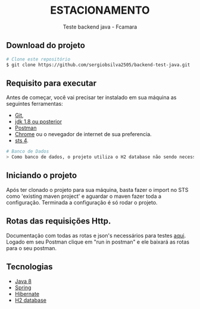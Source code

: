 <h1 align="center">ESTACIONAMENTO</h1>
<p align="center">Teste backend java - Fcamara</p>


  

   
   


## Download do projeto
```bash
# Clone este repositório
$ git clone https://github.com/sergiobsilva2505/backend-test-java.git
```


## Requisito para executar

Antes de começar, você vai precisar ter instalado em sua máquina as seguintes ferramentas:
   * [Git](https://git-scm.com), 
   * [jdk 1.8 ou posterior](https://www.oracle.com/technetwork/pt/java/javase/downloads/index.html)
   * [Postman](https://www.postman.com/)
   * [Chrome](tinyurl.com/1towppvy) ou o nevegador de internet de sua preferencia.
   * [sts 4](https://spring.io/tools).

```bash
# Banco de Dados
> Como banco de dados, o projeto utiliza o H2 database não sendo necessário a instalação, pois no Maven já está configurado para que rode em arquivo.

```

## Iniciando o projeto

Após ter clonado o projeto para sua máquina, basta fazer o import no STS como 'existing maven project' e aguardar o maven fazer toda a configuração. Terminada a configuração é só rodar o projeto.

## Rotas das requisições Http.

Documentação com todas as rotas e json's necessários para testes [aqui](https://documenter.getpostman.com/view/8466840/TW77h3rs). Logado em seu Postman clique em "run in postman" e ele baixará as rotas para o seu postman.


##  Tecnologias

- [Java 8](https://docs.oracle.com/javase/8/docs/api/)
- [Spring](https://spring.io/)
- [Hibernate](http://hibernate.org/)
- [H2 database](https://www.h2database.com/html/main.html)